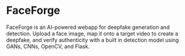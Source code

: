 # FaceForge
FaceForge is an AI-powered webapp for deepfake generation and detection. Upload a face image, map it onto a target video to create a deepfake, and verify authenticity with a built in detection model using GANs, CNNs, OpenCV, and Flask.
